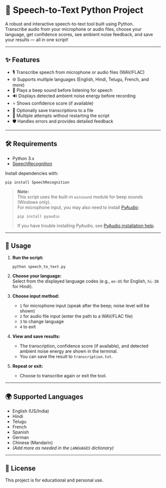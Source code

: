 # 🎤 Speech-to-Text Python Project

A robust and interactive speech-to-text tool built using Python.  
Transcribe audio from your microphone or audio files, choose your language, get confidence scores, see ambient noise feedback, and save your results — all in one script!

---

## ✨ Features

- 🎙️ Transcribe speech from microphone or audio files (WAV/FLAC)
- 🌐 Supports multiple languages (English, Hindi, Telugu, French, and more)
- 🔔 Plays a beep sound before listening for speech
- 🔊 Displays detected ambient noise energy before recording
- ⭐ Shows confidence score (if available)
- 💾 Optionally save transcriptions to a file
- 🔄 Multiple attempts without restarting the script
- 🛡️ Handles errors and provides detailed feedback

---

## 🛠 Requirements

- Python 3.x  
- [SpeechRecognition](https://pypi.org/project/SpeechRecognition/)

Install dependencies with:
```
pip install SpeechRecognition
```

> **Note:**  
> This script uses the built-in `winsound` module for beep sounds (Windows only).  
> For microphone input, you may also need to install [PyAudio](https://pypi.org/project/PyAudio/):
> ```
> pip install pyaudio
> ```
> If you have trouble installing PyAudio, see [PyAudio installation help](https://people.csail.mit.edu/hubert/pyaudio/#downloads).

---

## 🚀 Usage

1. **Run the script:**
   ```
   python speech_to_text.py
   ```

2. **Choose your language:**  
   Select from the displayed language codes (e.g., `en-US` for English, `hi-IN` for Hindi).

3. **Choose input method:**  
   - `1` for microphone input (speak after the beep; noise level will be shown)
   - `2` for audio file input (enter the path to a WAV/FLAC file)
   - `3` to change language
   - `4` to exit

4. **View and save results:**  
   - The transcription, confidence score (if available), and detected ambient noise energy are shown in the terminal.
   - You can save the result to `transcription.txt`.

5. **Repeat or exit:**  
   - Choose to transcribe again or exit the tool.

---

## 🌍 Supported Languages

- English (US/India)
- Hindi
- Telugu
- French
- Spanish
- German
- Chinese (Mandarin)
- *(Add more as needed in the `LANGUAGES` dictionary)*

---

## 📜 License

This project is for educational and personal use.




